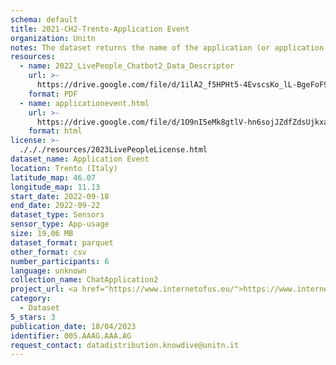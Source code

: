 ```yaml
---
schema: default
title: 2021-CH2-Trento-Application Event
organization: Unitn
notes: The dataset returns the name of the application (or application package) that is currently running in the foreground of the phone. The dataset was collected as part of the WeNet project, a Horizon 2020 funded project that aims at developing a diversity-aware, machine-mediated paradigm for social interactions.
resources:
  - name: 2022_LivePeople_Chatbot2_Data_Descriptor
    url: >-
      https://drive.google.com/file/d/1ilA2_f5HPHt5-4EvscsKo_lL-BgeFoF9/view?usp=sharing
    format: PDF
  - name: applicationevent.html
    url: >-
      https://drive.google.com/file/d/1O9nI5eMk8gtlV-hn6sojJZdfZdsUjkxa/view?usp=sharing
    format: html
license: >-
  ./././resources/2023LivePeopleLicense.html
dataset_name: Application Event
location: Trento (Italy)
latitude_map: 46.07
longitude_map: 11.13
start_date: 2022-09-18
end_date: 2022-09-22
dataset_type: Sensors
sensor_type: App-usage
size: 19,06 MB
dataset_format: parquet
other_format: csv
number_participants: 6
language: unknown
collection_name: ChatApplication2
project_url: <a href="https://www.internetofus.eu/">https://www.internetofus.eu/</a>
category:
  - Dataset
5_stars: 3
publication_date: 18/04/2023
identifier: 005.AAAG.AAA.AG
request_contact: datadistribution.knowdive@unitn.it
---
```

